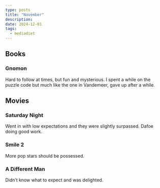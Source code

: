 ```yaml
---
type: posts
title: "November"
description: 
date: 2024-12-01
tags:
  - mediadiet
---
```


## Books

### Gnomon

Hard to follow at times, but fun and mysterious. I spent a while on the puzzle code but much like the one in Vandemeer, gave up after a while. 

## Movies

### Saturday Night

Went in with low expectations and they were slightly surpassed. Dafoe doing good work.

### Smile 2

More pop stars should be possessed.

### A Different Man

Didn’t know what to expect and was delighted. 